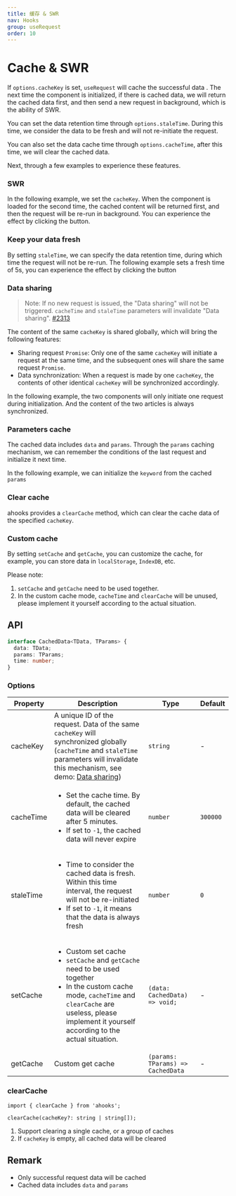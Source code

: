 ```yaml
---
title: 缓存 & SWR
nav: Hooks
group: useRequest
order: 10
---
```


# Cache & SWR

If `options.cacheKey` is set, `useRequest` will cache the successful data . The next time the component is initialized, if there is cached data, we will return the cached data first, and then send a new request in background, which is the ability of SWR.

You can set the data retention time through `options.staleTime`. During this time, we consider the data to be fresh and will not re-initiate the request.

You can also set the data cache time through `options.cacheTime`, after this time, we will clear the cached data.

Next, through a few examples to experience these features.

### SWR

In the following example, we set the `cacheKey`. When the component is loaded for the second time, the cached content will be returned first, and then the request will be re-run in background. You can experience the effect by clicking the button.

<code src="./demo/cacheKey.tsx"></code>

### Keep your data fresh

By setting `staleTime`, we can specify the data retention time, during which time the request will not be re-run. The following example sets a fresh time of 5s, you can experience the effect by clicking the button

<code src="./demo/staleTime.tsx"></code>

### Data sharing

> Note: If no new request is issued, the "Data sharing" will not be triggered. `cacheTime` and `staleTime` parameters will invalidate "Data sharing". [#2313](https://github.com/alibaba/hooks/issues/2313)

The content of the same `cacheKey` is shared globally, which will bring the following features:

- Sharing request `Promise`: Only one of the same `cacheKey` will initiate a request at the same time, and the subsequent ones will share the same request `Promise`.
- Data synchronization: When a request is made by one `cacheKey`, the contents of other identical `cacheKey` will be synchronized accordingly.

In the following example, the two components will only initiate one request during initialization. And the content of the two articles is always synchronized.

<code src="./demo/share.tsx"></code>

### Parameters cache

The cached data includes `data` and `params`. Through the `params` caching mechanism, we can remember the conditions of the last request and initialize it next time.

In the following example, we can initialize the `keyword` from the cached `params`

<code src="./demo/params.tsx"></code>

### Clear cache

ahooks provides a `clearCache` method, which can clear the cache data of the specified `cacheKey`.

<code src="./demo/clearCache.tsx"></code>

### Custom cache

By setting `setCache` and `getCache`, you can customize the cache, for example, you can store data in `localStorage`, `IndexDB`, etc.

Please note:

1. `setCache` and `getCache` need to be used together.
2. In the custom cache mode, `cacheTime` and `clearCache` will be unused, please implement it yourself according to the actual situation.

<code src="./demo/setCache.tsx"></code>

## API

```ts
interface CachedData<TData, TParams> {
  data: TData;
  params: TParams;
  time: number;
}
```

### Options

| Property  | Description                                                                                                                                                                                                                                   | Type                              | Default  |
| --------- | --------------------------------------------------------------------------------------------------------------------------------------------------------------------------------------------------------------------------------------------- | --------------------------------- | -------- |
| cacheKey  | A unique ID of the request. Data of the same `cacheKey` will synchronized globally (`cacheTime` and `staleTime` parameters will invalidate this mechanism, see demo: [Data sharing](#data-sharing))                                           | `string`                          | -        |
| cacheTime | <ul><li> Set the cache time. By default, the cached data will be cleared after 5 minutes.</li><li> If set to `-1`, the cached data will never expire</li></ul>                                                                                | `number`                          | `300000` |
| staleTime | <ul><li> Time to consider the cached data is fresh. Within this time interval, the request will not be re-initiated</li><li> If set to `-1`, it means that the data is always fresh</li></ul>                                                 | `number`                          | `0`      |
| setCache  | <ul><li> Custom set cache </li><li> `setCache` and `getCache` need to be used together</li><li> In the custom cache mode, `cacheTime` and `clearCache` are useless, please implement it yourself according to the actual situation.</li></ul> | `(data: CachedData) => void;`     | -        |
| getCache  | Custom get cache                                                                                                                                                                                                                              | `(params: TParams) => CachedData` | -        |

### clearCache

```tsx | pure
import { clearCache } from 'ahooks';

clearCache(cacheKey?: string | string[]);
```

1. Support clearing a single cache, or a group of caches
2. If `cacheKey` is empty, all cached data will be cleared

## Remark

- Only successful request data will be cached
- Cached data includes `data` and `params`
